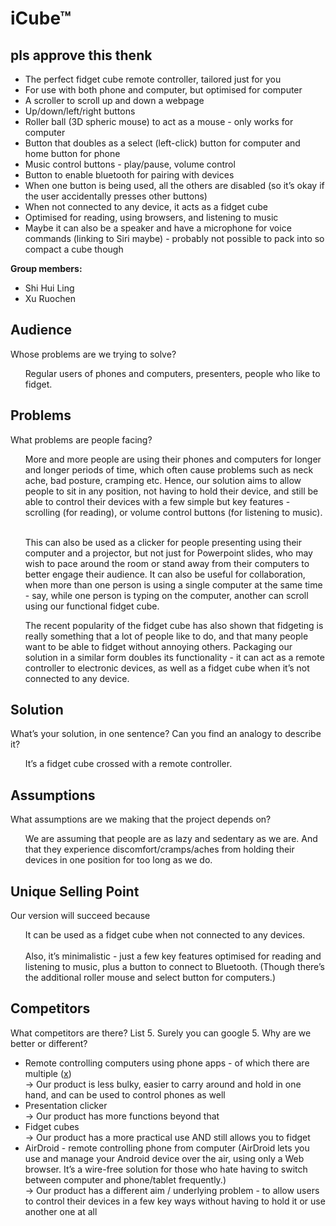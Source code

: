 # iCube™
## pls approve this thenk

* The perfect fidget cube remote controller, tailored just for you
* For use with both phone and computer, but optimised for computer 
* A scroller to scroll up and down a webpage
* Up/down/left/right buttons
* Roller ball (3D spheric mouse) to act as a mouse - only works for computer
* Button that doubles as a select (left-click) button for computer and home button for phone
* Music control buttons - play/pause, volume control
* Button to enable bluetooth for pairing with devices
* When one button is being used, all the others are disabled (so it’s okay if the user accidentally presses other buttons)
* When not connected to any device, it acts as a fidget cube
* Optimised for reading, using browsers, and listening to music
* Maybe it can also be a speaker and have a microphone for voice commands (linking to Siri maybe) - probably not possible to pack into so compact a cube though


<b>Group members: </b>
* Shi Hui Ling
* Xu Ruochen

## Audience
Whose problems are we trying to solve?<br>
<ul>Regular users of phones and computers, presenters, people who like to fidget.</ul>

## Problems
What problems are people facing?
<ul>More and more people are using their phones and computers for longer and longer periods of time, which often cause problems such as neck ache, bad posture, cramping etc. Hence, our solution aims to allow people to sit in any position, not having to hold their device, and still be able to control their devices with a few simple but key features - scrolling (for reading), or volume control buttons (for listening to music).<br><br>
 
This can also be used as a clicker for people presenting using their computer and a projector, but not just for Powerpoint slides, who may wish to pace around the room or stand away from their computers to better engage their audience. It can also be useful for collaboration, when more than one person is using a single computer at the same time - say, while one person is typing on the computer, another can scroll using our functional fidget cube.
 
The recent popularity of the fidget cube has also shown that fidgeting is really something that a lot of people like to do, and that many people want to be able to fidget without annoying others. Packaging our solution in a similar form doubles its functionality - it can act as a remote controller to electronic devices, as well as a fidget cube when it’s not connected to any device.</ul> 

## Solution
What’s your solution, in one sentence? 
Can you find an analogy to describe it? 
<ul>It’s a fidget cube crossed with a remote controller.</ul>

## Assumptions
What assumptions are we making that the project depends on?
<ul>We are assuming that people are as lazy and sedentary as we are. And that they experience discomfort/cramps/aches from holding their devices in one position for too long as we do.</ul>

## Unique Selling Point
Our version will succeed because
<ul>It can be used as a fidget cube when not connected to any devices.<br><br>
Also, it’s minimalistic - just a few key features optimised for reading and listening to music, plus a button to connect to Bluetooth. (Though there’s the additional roller mouse and select button for computers.) 
</ul>

## Competitors
What competitors are there? List 5. Surely you can google 5. Why are we better or different?
<ul>
<li>Remote controlling computers using phone apps - of which there are multiple (<a href="https://www.digitaltrends.com/computing/5-ways-to-control-your-pc-from-a-smartphone/">x</a>)<br>
→ Our product is less bulky, easier to carry around and hold in one hand, and can be used to control phones as well</li>
<li>Presentation clicker<br>
→ Our product has more functions beyond that</li>
<li>Fidget cubes<br>
→ Our product has a more practical use AND still allows you to fidget </li>
<li>AirDroid - remote controlling phone from computer (AirDroid lets you use and manage your Android device over the air, using only a Web browser. It’s a wire-free solution for those who hate having to switch between computer and phone/tablet frequently.)<br>
→ Our product has a different aim / underlying problem - to allow users to control their devices in a few key ways without having to hold it or use another one at all</li>
